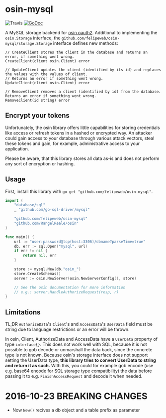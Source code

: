 # osin-mysql 

![Travis](https://travis-ci.org/felipeweb/osin-mysql.svg?branch=master) [![GoDoc](https://godoc.org/github.com/felipeweb/osin-mysql?status.svg)](https://godoc.org/github.com/felipeweb/osin-mysql)

A MySQL storage backend for [osin oauth2](https://github.com/RangelReale/osin).
Additional to implementing the `osin.Storage` interface, the `github.com/felipeweb/osin-mysql/storage.Storage` interface defines new methods:

```
// CreateClient stores the client in the database and returns an error, if something went wrong.
CreateClient(client osin.Client) error

// UpdateClient updates the client (identified by its id) and replaces the values with the values of client.
// Returns an error if something went wrong.
UpdateClient(client osin.Client) error

// RemoveClient removes a client (identified by id) from the database. Returns an error if something went wrong.
RemoveClient(id string) error
```

## Encrypt your tokens

Unfortunately, the osin library offers little capabilities for storing credentials like access or refresh tokens in a
hashed or encrypted way. An attacker could gain access to your database through various attack vectors, steal these
tokens and gain, for example, administrative access to your application.

Please be aware, that this library stores all data as-is and does not perform any sort of encryption or hashing.

## Usage

First, install this library with `go get "github.com/felipeweb/osin-mysql"`.

```go
import (
	"database/sql"
	_ "github.com/go-sql-driver/mysql"

	"github.com/felipeweb/osin-mysql"
	"github.com/RangelReale/osin"
)

func main() {
    url := "user:password@tcp(host:3306)/dbname?parseTime=true"
    db, err := sql.Open("mysql", url)
    if err != nil {
        return nil, err
    }

    store := mysql.New(db,"osin_")
    store.CreateSchemas()
    server := osin.NewServer(osin.NewServerConfig(), store)

    // See the osin documentation for more information
    // e.g.: server.HandleAuthorizeRequest(resp, r)
}
```

## Limitations

TL;DR `AuthorizeData`'s `Client`'s and `AccessData`'s `UserData` field must be string due to language restrictions or an error will be thrown.

In osin, Client, AuthorizeData and AccessData have a `UserData` property of type `interface{}`. This does not work well
with SQL, because it is not possible to gob decode or unmarshall the data back, since the concrete type is not known.
Because osin's storage interface does not support setting the UserData type, **this library tries to convert UserData to string
and return it as such.** With this, you could for example gob encode (use e.g. base64 encode for SQL storage type compatibility)
the data before passing it to e.g. `FinishAccessRequest` and decode it when needed.

# 2016-10-23 BREAKING CHANGES
- Now `New()` recives a db object and a table prefix as parameter
